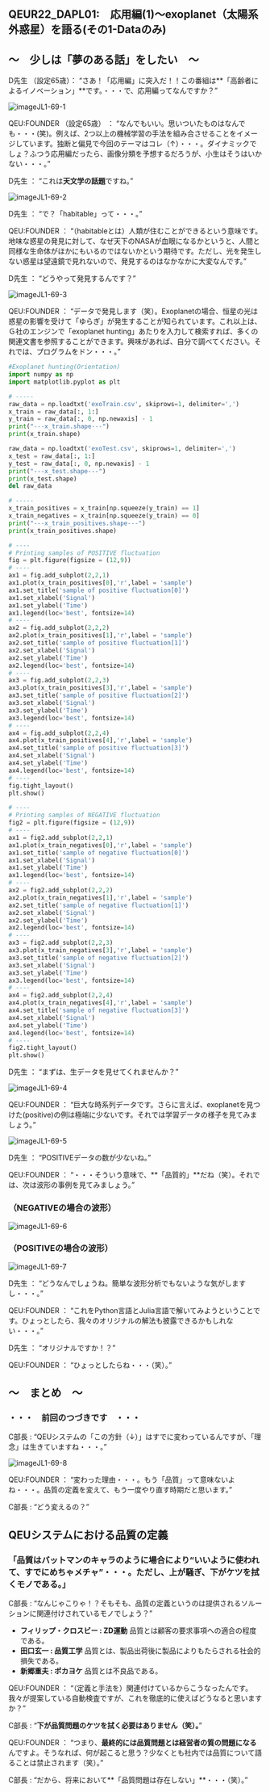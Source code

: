 ## QEUR22_DAPL01:　応用編(1)～exoplanet（太陽系外惑星）を語る(その1-Dataのみ)

## ～　少しは「夢のある話」をしたい　～

D先生 （設定65歳）： “さあ！「応用編」に突入だ！！この番組は**「高齢者によるイノベーション」**です。・・・で、応用編ってなんですか？”

![imageJL1-69-1](https://introJL1973.github.io/images/imageJL1-69-1.jpg)

QEU:FOUNDER （設定65歳） ： “なんでもいい。思いついたものはなんでも・・・(笑)。例えば、2つ以上の機械学習の手法を組み合させることをイメージしています。独断と偏見で今回のテーマはコレ（↑）・・・。ダイナミックでしょ？ふつう応用編だったら、画像分類を予想するだろうが、小生はそうはいかない・・・。”

D先生 ： “これは**天文学の話題**ですね。”

![imageJL1-69-2](https://introJL1973.github.io/images/imageJL1-69-2.jpg)

D先生 ： “で？「habitable」って・・・。”

QEU:FOUNDER ： “（habitableとは）人類が住むことができるという意味です。地味な惑星の発見に対して、なぜ天下のNASAが血眼になるかというと、人間と同様な生命体がほかにもいるのではないかという期待です。ただし、光を発生しない惑星は望遠鏡で見れないので、発見するのはなかなかに大変なんです。”

D先生 ： “どうやって発見するんです？”

![imageJL1-69-3](https://introJL1973.github.io/images/imageJL1-69-3.jpg)

QEU:FOUNDER ： “データで発見します（笑）。Exoplanetの場合、恒星の光は惑星の影響を受けて「ゆらぎ」が発生することが知られています。これ以上は、Ｇ社のエンジンで「exoplanet hunting」あたりを入力して検索すれば、多くの関連文書を参照することができます。興味があれば、自分で調べてください。それでは、プログラムをドン・・・。”

```python
#Exoplanet hunting(Orientation)
import numpy as np
import matplotlib.pyplot as plt

# -----
raw_data = np.loadtxt('exoTrain.csv', skiprows=1, delimiter=',')
x_train = raw_data[:, 1:]
y_train = raw_data[:, 0, np.newaxis] - 1
print("---x_train.shape---")
print(x_train.shape)

raw_data = np.loadtxt('exoTest.csv', skiprows=1, delimiter=',')
x_test = raw_data[:, 1:]
y_test = raw_data[:, 0, np.newaxis] - 1
print("---x_test.shape---")
print(x_test.shape)
del raw_data

# -----
x_train_positives = x_train[np.squeeze(y_train) == 1]
x_train_negatives = x_train[np.squeeze(y_train) == 0]
print("---x_train_positives.shape---")
print(x_train_positives.shape)

# ----
# Printing samples of POSITIVE fluctuation
fig = plt.figure(figsize = (12,9))
# ----
ax1 = fig.add_subplot(2,2,1)
ax1.plot(x_train_positives[0],'r',label = 'sample')
ax1.set_title('sample of positive fluctuation[0]')
ax1.set_xlabel('Signal')
ax1.set_ylabel('Time')
ax1.legend(loc='best', fontsize=14)
# ----
ax2 = fig.add_subplot(2,2,2)
ax2.plot(x_train_positives[1],'r',label = 'sample')
ax2.set_title('sample of positive fluctuation[1]')
ax2.set_xlabel('Signal')
ax2.set_ylabel('Time')
ax2.legend(loc='best', fontsize=14)
# ----
ax3 = fig.add_subplot(2,2,3)
ax3.plot(x_train_positives[3],'r',label = 'sample')
ax3.set_title('sample of positive fluctuation[2]')
ax3.set_xlabel('Signal')
ax3.set_ylabel('Time')
ax3.legend(loc='best', fontsize=14)
# ----
ax4 = fig.add_subplot(2,2,4)
ax4.plot(x_train_positives[4],'r',label = 'sample')
ax4.set_title('sample of positive fluctuation[3]')
ax4.set_xlabel('Signal')
ax4.set_ylabel('Time')
ax4.legend(loc='best', fontsize=14)
# ----
fig.tight_layout()
plt.show()

# ----
# Printing samples of NEGATIVE fluctuation
fig2 = plt.figure(figsize = (12,9))
# ----
ax1 = fig2.add_subplot(2,2,1)
ax1.plot(x_train_negatives[0],'r',label = 'sample')
ax1.set_title('sample of negative fluctuation[0]')
ax1.set_xlabel('Signal')
ax1.set_ylabel('Time')
ax1.legend(loc='best', fontsize=14)
# ----
ax2 = fig2.add_subplot(2,2,2)
ax2.plot(x_train_negatives[1],'r',label = 'sample')
ax2.set_title('sample of negative fluctuation[1]')
ax2.set_xlabel('Signal')
ax2.set_ylabel('Time')
ax2.legend(loc='best', fontsize=14)
# ----
ax3 = fig2.add_subplot(2,2,3)
ax3.plot(x_train_negatives[3],'r',label = 'sample')
ax3.set_title('sample of negative fluctuation[2]')
ax3.set_xlabel('Signal')
ax3.set_ylabel('Time')
ax3.legend(loc='best', fontsize=14)
# ----
ax4 = fig2.add_subplot(2,2,4)
ax4.plot(x_train_negatives[4],'r',label = 'sample')
ax4.set_title('sample of negative fluctuation[3]')
ax4.set_xlabel('Signal')
ax4.set_ylabel('Time')
ax4.legend(loc='best', fontsize=14)
# ----
fig2.tight_layout()
plt.show()

```

D先生 ： “まずは、生データを見せてくれませんか？”

![imageJL1-69-4](https://introJL1973.github.io/images/imageJL1-69-4.jpg)

QEU:FOUNDER ： “巨大な時系列データです。さらに言えば、exoplanetを見つけた(positive)の例は極端に少ないです。それでは学習データの様子を見てみましょう。”

![imageJL1-69-5](https://introJL1973.github.io/images/imageJL1-69-5.jpg)

D先生 ： “POSITIVEデータの数が少ないね。”

QEU:FOUNDER ： “・・・そういう意味で、**「品質的」**だね（笑）。それでは、次は波形の事例を見てみましょう。”

### （NEGATIVEの場合の波形）

![imageJL1-69-6](https://introJL1973.github.io/images/imageJL1-69-6.jpg)

### （POSITIVEの場合の波形）

![imageJL1-69-7](https://introJL1973.github.io/images/imageJL1-69-7.jpg)

D先生 ： “どうなんでしょうね。簡単な波形分析でもないような気がしますし・・・。”

QEU:FOUNDER ： “これをPython言語とJulia言語で解いてみようということです。ひょっとしたら、我々のオリジナルの解法も披露できるかもしれない・・・。”

D先生 ： “オリジナルですか！？”

QEU:FOUNDER ： “ひょっとしたらね・・・（笑）。”


## ～　まとめ　～

### ・・・　前回のつづきです　・・・

C部長 : “QEUシステムの「この方針（↓）」はすでに変わっているんですが、「理念」は生きていますね・・・。”

![imageJL1-69-8](https://introJL1973.github.io/images/imageJL1-69-8.jpg)

QEU:FOUNDER ： “変わった理由・・・。もう「品質」って意味ないよね・・・。品質の定義を変えて、もう一度やり直す時期だと思います。”

C部長 : “どう変えるの？”

## QEUシステムにおける品質の定義

### 「品質はバットマンのキャラのように場合により“いいように使われて、すでにめちゃメチャ”・・・。ただし、上が騒ぎ、下がケツを拭くモノである。」

C部長 : “なんじゃこりゃ！？そもそも、品質の定義というのは提供されるソルーションに関連付けされているモノでしょう？”

- **フィリップ・クロスビー : ZD運動**
品質とは顧客の要求事項への適合の程度である。
- **田口玄一 : 品質工学**
品質とは、製品出荷後に製品によりもたらされる社会的損失である。
- **新郷重夫 : ポカヨケ**
品質とは不良品である。

QEU:FOUNDER ： “（定義と手法を）関連付けているからこうなったんです。我々が提案している自動検査ですが、これを徹底的に使えばどうなると思いますか？”

C部長 : “**下が品質問題のケツを拭く必要はありません（笑）。**”

QEU:FOUNDER ： “つまり、**最終的には品質問題とは経営者の質の問題になる**んですよ。そうなれば、何が起こると思う？少なくとも社内では品質について語ることは禁止されます（笑）。”

C部長 : “だから、将来において**「品質問題は存在しない」**・・・（笑）。”
